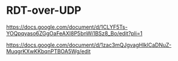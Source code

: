 # RDT-over-UDP

https://docs.google.com/document/d/1CLYF5Ts-YOQpqyaso6ZGgOaFeAXI8P5bnWi1BSz8_Bo/edit?pli=1

https://docs.google.com/document/d/1zac3mQJgvagHlklCaDNuZ-MuqgrKXwKKbqnPTBOA5Wg/edit
